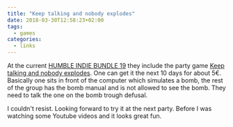 ```yaml
---
title: "Keep talking and nobody explodes"
date: 2018-03-30T12:58:23+02:00
tags:
  - games
categories:
  - links
---
```


At the current [HUMBLE INDIE BUNDLE 19][1] they
include the party game [Keep talking and nobody explodes][2].  One can get it the next 10
days for about 5€.  Basically one sits in front of the computer which
simulates a bomb, the rest of the group has the bomb manual and is not
allowed to see the bomb.  They need to talk the one on the bomb trough
defusal.

I couldn't resist.  Looking forward to try it at the next party.
Before I was watching some Youtube videos and it looks great fun.

<!--more-->

[1]:https://www.humblebundle.com/games/humble-indie-bundle-19
[2]:http://www.keeptalkinggame.com
